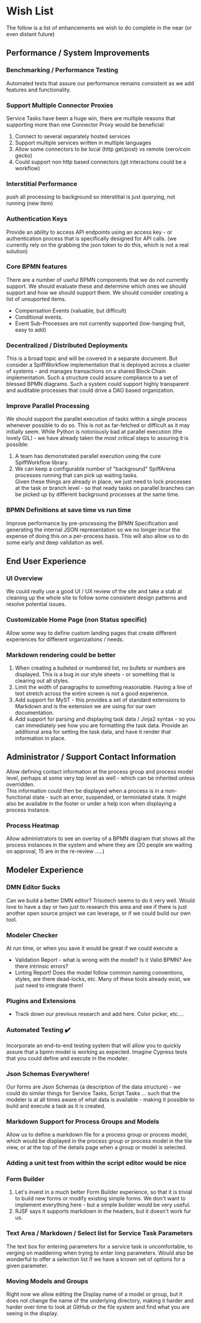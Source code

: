 # Wish List

The follow is a list of enhancements we wish to do complete in the near (or even distant future)

## Performance / System Improvements

### Benchmarking / Performance Testing
Automated tests that assure our performance remains consistent as we add features and functionality.

### Support Multiple Connector Proxies
Service Tasks have been a huge win, there are multiple reasons that supporting more than one Connector Proxy would be beneficial:

1. Connect to several separately hosted services
2. Support multiple services written in multiple languages
3. Allow some connectors to be local (http get/post) vs remote (xero/coin gecko)
4. Could support non http based connectors (git interactions could be a workflow)

### Interstitial Performance
push all processing to background so interstitial is just querying, not running (new item)

### Authentication Keys 
Provide an ability to access API endpoints using an access key - or authentication process that is specifically designed for API calls.  (we currently rely on the grabbing the json token to do this, which is not a real solution)

### Core BPMN features
There are a number of useful BPMN components that we do not currently support.  We should evaluate these and determine which ones we should support and how we should support them.  We should consider creating a list of unsuported items.

* Compensation Events (valuable, but difficult)
* Conditional events.
* Event Sub-Processes are not currently supported (low-hanging fruit, easy to add)

### Decentralized / Distributed Deployments
This is a broad topic and will be covered in a separate document.  But consider a SpiffWorkflow implementation that is deployed across a cluster of systems - and manages transactions on a shared Block Chain implementation.  Such a structure could assure compliance to a set of blessed BPMN diagrams.  Such a system could support highly transparent and auditable processes that could drive a DAO based organization.


### Improve Parallel Processing
We should support the parallel execution of tasks within a single process whenever possible to do so.  This is not as far-fetched or difficult as it may initially seem.  While Python is notoriously bad at parallel execution (the lovely GIL) - we have already taken the most critical steps to assuring it is possible:
1. A team has demonstrated parallel execution using the cure SpiffWorkflow library.
2. We can keep a configurable number of "background" SpiffArena processes running that can pick up waiting tasks.  
Given these things are already in place, we just need to lock processes at the task or branch level - so that ready tasks on parallel branches can be picked up by different background processes at the same time.

### BPMN Definitions at save time vs run time
Improve performance by pre-processing the BPMN Specification and generating the internal JSON representation so we no longer incur the expense of doing this on a per-process basis.
This will also allow us to do some early and deep validation as well.

## End User Experience

### UI Overview
We could really use a good UI / UX review of the site and take a stab at cleaning up the whole site to follow some consistent design patterns and resolve potential issues. 

### Customizable Home Page (non Status specific)
Allow some way to define custom landing pages that create different experiences for different organizations / needs.

### Markdown rendering could be better
1. When creating a bulleted or numbered list, no bullets or numbers are displayed.  This is a bug in our style sheets - or something that is clearing out all styles.
2. Limit the width of paragraphs to something reasonable.  Having a line of text stretch across the entire screen is not a good experience.
3. Add support for MyST - this provides a set of standard extensions to Markdown and is the extension we are using for our own documentation.  
4. Add support for parsing and displaying task data / Jinja2 syntax - so you can immediately see how you are formatting the task data. Provide an additional area for setting the task data, and have it render that information in place.

## Administrator / Support Contact Information
Allow defining contact information at the process group and process model level, perhaps at some very top level as well - which can be inherited unless overridden.  
This information could then be displayed when a process is in a non-functional state - such an error, suspended, or terminiated state.
It might also be available in the footer or under a help icon when displaying a process instance.

### Process Heatmap
Allow administrators to see an overlay of a BPMN diagram that shows all the process instances in the system and where they are (20 people are waiting on approval, 15 are in the re-review .....)

## Modeler Experience

### DMN Editor Sucks
Can we build a better DMN editor? Trisotech seems to do it very well.  Would love to have a day or two just to research this area and see if there is just another open source project we can leverage, or if we could build our own tool.

### Modeler Checker 
At run time, or when you save it would be great if we could execute a:
* Validation Report - what is wrong with the model?  Is it Valid BPMN?  Are there intrinsic errors?
* Linting Report!  Does the model follow common naming conventions, styles, are there dead-locks, etc.  Many of these tools already exist, we just need to integrate them!

### Plugins and Extensions 
* Track down our previous research and add here.  Color picker, etc....

### Automated Testing ✔️
Incorporate an end-to-end testing system that will allow you to quickly assure that
a bpmn model is working as expected.  Imagine Cypress tests that you could define and execute in the modeler.

### Json Schemas Everywhere!
Our forms are Json Schemas (a description of the data structure) - we could do similar things for Service Tasks, Script Tasks ... such that the modeler is at all times aware of what data is available - making it possible to build and execute a task as it is created.

### Markdown Support for Process Groups and Models
Allow us to define a markdown file for a process group or process model, which would be displayed in the process group or process model in the tile view, or at the top of the details page when a group or model is selected.

### Adding a unit test from within the script editor would be nice

### Form Builder
1. Let's invest in a much better Form Builder experience, so that it is trivial to build new forms or modify existing simple forms.  We don't want to implement everything here - but a simple builder would be very useful.
2. RJSF says it supports markdown in the headers, but it doesn't work fur us.

### Text Area / Markdown / Select list for Service Task Parameters
The text box for entering parameters for a service task is uncomfortable, to verging on maddening when trying to enter long parameters.  Would also be wonderful to offer a selection list if we have a known set of options for a given parameter. 

### Moving Models and Groups
Right now we allow editing the Display name of a model or group, but it does
not change the name of the underlying directory, making it harder and harder
over time to look at GitHub or the file system and find what you are seeing in the display.



